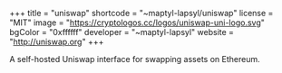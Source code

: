 +++
title = "uniswap"
shortcode = "~maptyl-lapsyl/uniswap"
license = "MIT"
image = "https://cryptologos.cc/logos/uniswap-uni-logo.svg"
bgColor = "0xffffff"
developer = "~maptyl-lapsyl"
website = "http://uniswap.org"
+++

A self-hosted Uniswap interface for swapping assets on Ethereum.
